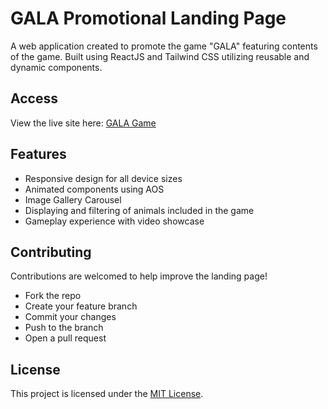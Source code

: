 # GALA Promotional Landing Page

A web application created to promote the game "GALA" featuring contents of the game. Built using ReactJS and Tailwind CSS utilizing reusable and dynamic components.

## Access
View the live site here: [GALA Game](https://gala-game.vercel.app/)


## Features
- Responsive design for all device sizes
- Animated components using AOS
- Image Gallery Carousel
- Displaying and filtering of animals included in the game
- Gameplay experience with video showcase


## Contributing
Contributions are welcomed to help improve the landing page!
- Fork the repo
- Create your feature branch
- Commit your changes
- Push to the branch
- Open a pull request

## License
This project is licensed under the [MIT License](https://opensource.org/licenses/MIT).
